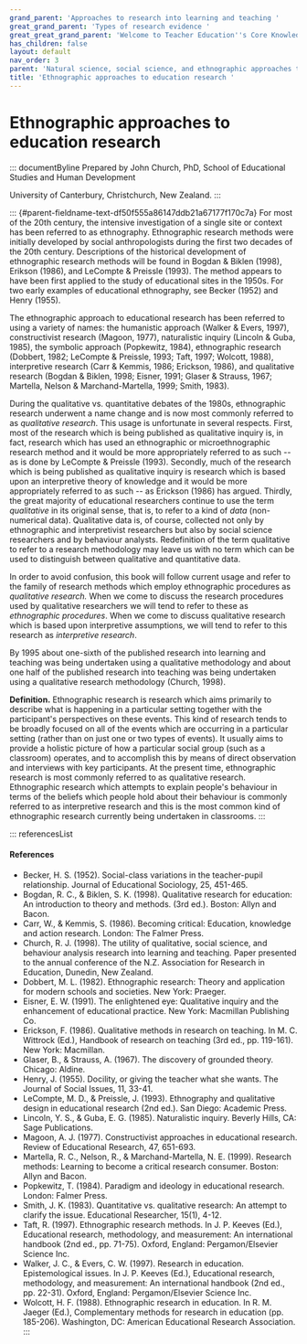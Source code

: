 ```yaml
---
grand_parent: 'Approaches to research into learning and teaching '
great_grand_parent: 'Types of research evidence '
great_great_grand_parent: 'Welcome to Teacher Education''s Core Knowledge and Skills.'
has_children: false
layout: default
nav_order: 3
parent: 'Natural science, social science, and ethnographic approaches to research '
title: 'Ethnographic approaches to education research '
---
```

# Ethnographic approaches to education research 


::: documentByline
Prepared by John Church, PhD, School of Educational Studies and Human
Development

University of Canterbury, Christchurch, New Zealand.
:::

::: {#parent-fieldname-text-df50f555a86147ddb21a67177f170c7a}
For most of the 20th century, the intensive investigation of a single
site or context has been referred to as ethnography. Ethnographic
research methods were initially developed by social anthropologists
during the first two decades of the 20th century. Descriptions of the
historical development of ethnographic research methods will be found in
Bogdan & Biklen (1998), Erikson (1986), and LeCompte & Preissle (1993).
The method appears to have been first applied to the study of
educational sites in the 1950s. For two early examples of educational
ethnography, see Becker (1952) and Henry (1955).

The ethnographic approach to educational research has been referred to
using a variety of names: the humanistic approach (Walker & Evers,
1997), constructivist research (Magoon, 1977), naturalistic inquiry
(Lincoln & Guba, 1985), the symbolic approach (Popkewitz, 1984),
ethnographic research (Dobbert, 1982; LeCompte & Preissle, 1993; Taft,
1997; Wolcott, 1988), interpretive research (Carr & Kemmis, 1986;
Erickson, 1986), and qualitative research (Bogdan & Biklen, 1998;
Eisner, 1991; Glaser & Strauss, 1967; Martella, Nelson &
Marchand-Martella, 1999; Smith, 1983).

During the qualitative vs. quantitative debates of the 1980s,
ethnographic research underwent a name change and is now most commonly
referred to as *qualitative research*. This usage is unfortunate in
several respects. First, most of the research which is being published
as qualitative inquiry is, in fact, research which has used an
ethnographic or microethnographic research method and it would be more
appropriately referred to as such -- as is done by LeCompte & Preissle
(1993). Secondly, much of the research which is being published as
qualitative inquiry is research which is based upon an interpretive
theory of knowledge and it would be more appropriately referred to as
such -- as Erickson (1986) has argued. Thirdly, the great majority of
educational researchers continue to use the term *qualitative* in its
original sense, that is, to refer to a kind of *data* (non-numerical
data). Qualitative data is, of course, collected not only by
ethnographic and interpretivist researchers but also by social science
researchers and by behaviour analysts. Redefinition of the term
qualitative to refer to a research methodology may leave us with no term
which can be used to distinguish between qualitative and quantitative
data.

In order to avoid confusion, this book will follow current usage and
refer to the family of research methods which employ ethnographic
procedures as *qualitative research.* When we come to discuss the
research procedures used by qualitative researchers we will tend to
refer to these as *ethnographic procedures*. When we come to discuss
qualitative research which is based upon interpretive assumptions, we
will tend to refer to this research as *interpretive research*.

By 1995 about one-sixth of the published research into learning and
teaching was being undertaken using a qualitative methodology and about
one half of the published research into teaching was being undertaken
using a qualitative research methodology (Church, 1998).

**Definition.** Ethnographic research is research which aims primarily
to describe what is happening in a particular setting together with the
participant\'s perspectives on these events. This kind of research tends
to be broadly focused on all of the events which are occurring in a
particular setting (rather than on just one or two types of events). It
usually aims to provide a holistic picture of how a particular social
group (such as a classroom) operates, and to accomplish this by means of
direct observation and interviews with key participants. At the present
time, ethnographic research is most commonly referred to as qualitative
research. Ethnographic research which attempts to explain people's
behaviour in terms of the beliefs which people hold about their
behaviour is commonly referred to as interpretive research and this is
the most common kind of ethnographic research currently being undertaken
in classrooms.
:::

::: referencesList
#### References

-   Becker, H. S. (1952). Social-class variations in the teacher-pupil
    relationship. Journal of Educational Sociology, 25, 451-465.
-   Bogdan, R. C., & Biklen, S. K. (1998). Qualitative research for
    education: An introduction to theory and methods. (3rd ed.). Boston:
    Allyn and Bacon.
-   Carr, W., & Kemmis, S. (1986). Becoming critical: Education,
    knowledge and action research. London: The Falmer Press.
-   Church, R. J. (1998). The utility of qualitative, social science,
    and behaviour analysis research into learning and teaching. Paper
    presented to the annual conference of the N.Z. Association for
    Research in Education, Dunedin, New Zealand.
-   Dobbert, M. L. (1982). Ethnographic research: Theory and application
    for modern schools and societies. New York: Praeger.
-   Eisner, E. W. (1991). The enlightened eye: Qualitative inquiry and
    the enhancement of educational practice. New York: Macmillan
    Publishing Co.
-   Erickson, F. (1986). Qualitative methods in research on teaching.
    In M. C. Wittrock (Ed.), Handbook of research on teaching (3rd ed.,
    pp. 119-161). New York: Macmillan.
-   Glaser, B., & Strauss, A. (1967). The discovery of grounded theory.
    Chicago: Aldine.
-   Henry, J. (1955). Docility, or giving the teacher what she wants.
    The Journal of Social Issues, 11, 33-41.
-   LeCompte, M. D., & Preissle, J. (1993). Ethnography and qualitative
    design in educational research (2nd ed.). San Diego: Academic Press.
-   Lincoln, Y. S., & Guba, E. G. (1985). Naturalistic inquiry. Beverly
    Hills, CA: Sage Publications.
-   Magoon, A. J. (1977). Constructivist approaches in educational
    research. Review of Educational Research, 47, 651-693.
-   Martella, R. C., Nelson, R., & Marchand-Martella, N. E. (1999).
    Research methods: Learning to become a critical research consumer.
    Boston: Allyn and Bacon.
-   Popkewitz, T. (1984). Paradigm and ideology in educational research.
    London: Falmer Press.
-   Smith, J. K. (1983). Quantitative vs. qualitative research: An
    attempt to clarify the issue. Educational Researcher, 15(1), 4-12.
-   Taft, R. (1997). Ethnographic research methods. In J. P. Keeves
    (Ed.), Educational research, methodology, and measurement: An
    international handbook (2nd ed., pp. 71-75). Oxford, England:
    Pergamon/Elsevier Science Inc.
-   Walker, J. C., & Evers, C. W. (1997). Research in education.
    Epistemological issues. In J. P. Keeves (Ed.), Educational research,
    methodology, and measurement: An international handbook (2nd ed.,
    pp. 22-31). Oxford, England: Pergamon/Elsevier Science Inc.
-   Wolcott, H. F. (1988). Ethnographic research in education. In R. M.
    Jaeger (Ed.), Complementary methods for research in education (pp.
    185-206). Washington, DC: American Educational Research Association.
:::
